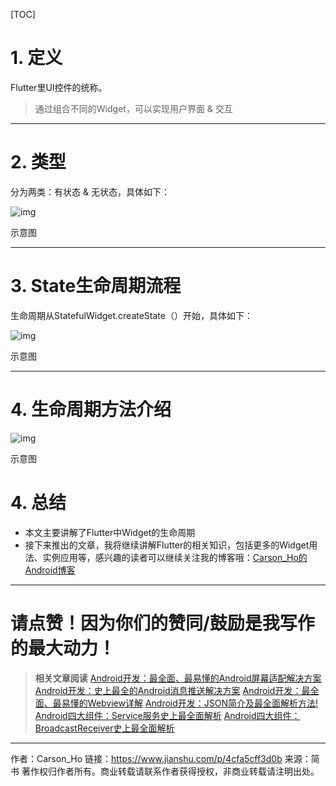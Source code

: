 [TOC]

# 1. 定义

Flutter里UI控件的统称。

> 通过组合不同的Widget，可以实现用户界面 & 交互

------

# 2. 类型

分为两类：有状态 & 无状态，具体如下：



![img](https://tva1.sinaimg.cn/large/008eGmZEly1gmwgch662zj30xc08076u.jpg)

示意图

------

# 3. State生命周期流程

生命周期从StatefulWidget.createState（）开始，具体如下：



![img](https://tva1.sinaimg.cn/large/008eGmZEly1gmwgcexexwj30ks0mq0tp.jpg)

示意图

------

# 4. 生命周期方法介绍

![img](https://tva1.sinaimg.cn/large/008eGmZEly1gmwgc9t68oj30xc0mek36.jpg)

示意图

# 4. 总结

- 本文主要讲解了Flutter中Widget的生命周期
- 接下来推出的文章，我将继续讲解Flutter的相关知识，包括更多的Widget用法、实例应用等，感兴趣的读者可以继续关注我的博客哦：[Carson_Ho的Android博客](https://www.jianshu.com/users/383970bef0a0/latest_articles)

------

# 请点赞！因为你们的赞同/鼓励是我写作的最大动力！

> **相关文章阅读**
> [Android开发：最全面、最易懂的Android屏幕适配解决方案](https://www.jianshu.com/p/ec5a1a30694b)
> [Android开发：史上最全的Android消息推送解决方案](https://www.jianshu.com/p/b61a49e0279f)
> [Android开发：最全面、最易懂的Webview详解](https://www.jianshu.com/p/3c94ae673e2a)
> [Android开发：JSON简介及最全面解析方法!](https://www.jianshu.com/p/b87fee2f7a23)
> [Android四大组件：Service服务史上最全面解析](https://www.jianshu.com/p/d963c55c3ab9)
> [Android四大组件：BroadcastReceiver史上最全面解析](https://www.jianshu.com/p/ca3d87a4cdf3)

------





作者：Carson_Ho
链接：https://www.jianshu.com/p/4cfa5cff3d0b
来源：简书
著作权归作者所有。商业转载请联系作者获得授权，非商业转载请注明出处。